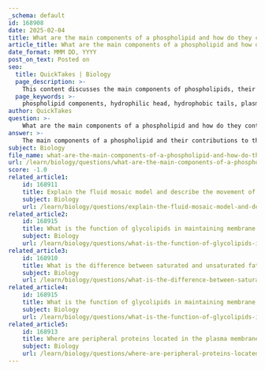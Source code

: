 ```yaml
---
_schema: default
id: 168908
date: 2025-02-04
title: What are the main components of a phospholipid and how do they contribute to the structure of the plasma membrane?
article_title: What are the main components of a phospholipid and how do they contribute to the structure of the plasma membrane?
date_format: MMM DD, YYYY
post_on_text: Posted on
seo:
  title: QuickTakes | Biology
  page_description: >-
    This content discusses the main components of phospholipids, their roles in forming the plasma membrane, and how these components contribute to the membrane's structure and function.
  page_keywords: >-
    phospholipid components, hydrophilic head, hydrophobic tails, plasma membrane structure, phospholipid bilayer, fluid mosaic model, membrane fluidity, integral proteins, peripheral proteins, glycoproteins, glycolipids
author: QuickTakes
question: >-
    What are the main components of a phospholipid and how do they contribute to the structure of the plasma membrane?
answer: >-
    The main components of a phospholipid and their contributions to the structure of the plasma membrane are as follows:\n\n### Components of a Phospholipid\n\n1. **Hydrophilic Head**: \n   - **Phosphate Group**: This part is charged and polar, allowing it to interact favorably with water. It forms hydrogen bonds with water molecules, making it hydrophilic.\n   - **Glycerol Backbone**: This molecule serves as the structural backbone to which the phosphate group and fatty acid tails are attached.\n\n2. **Hydrophobic Tails**: \n   - **Fatty Acid Chains**: Typically, there are two fatty acid tails that can be either saturated (no double bonds) or unsaturated (one or more double bonds). The hydrophobic nature of these tails means they do not interact with water and instead repel it.\n\n### Contribution to Plasma Membrane Structure\n\n- **Phospholipid Bilayer Formation**: Phospholipids arrange themselves into a bilayer in the plasma membrane. The hydrophilic heads face outward towards the aqueous environments both inside and outside the cell, while the hydrophobic tails face inward, away from water. This arrangement creates a stable barrier that separates the cell's interior from its external environment.\n\n- **Fluid Mosaic Model**: The plasma membrane is described by the fluid mosaic model, which emphasizes that the membrane is not a rigid structure but rather a dynamic one where phospholipids and proteins can move laterally. This fluidity is essential for various cellular processes, including the movement of materials in and out of the cell and the functioning of membrane proteins.\n\n- **Membrane Fluidity**: The characteristics of the fatty acid tails influence membrane fluidity. Unsaturated fatty acids introduce kinks that prevent tight packing, increasing fluidity, while saturated fatty acids allow for tighter packing, which can decrease fluidity. Cholesterol, another component of the membrane, further modulates fluidity by preventing the membrane from becoming too rigid at low temperatures and too fluid at high temperatures.\n\n- **Integral and Peripheral Proteins**: The phospholipid bilayer provides a matrix for various proteins, including integral proteins that span the membrane and peripheral proteins that are attached to the surface. These proteins play critical roles in transport, signaling, and maintaining the structure of the membrane.\n\n- **Carbohydrate Components**: Glycoproteins and glycolipids, which are formed by the attachment of carbohydrates to proteins and lipids, respectively, are also embedded in the membrane. They are important for cell recognition and communication.\n\nIn summary, the unique structure of phospholipids, characterized by their hydrophilic heads and hydrophobic tails, is fundamental to the formation of the plasma membrane. This arrangement not only creates a barrier that separates the cell from its environment but also contributes to the dynamic and functional nature of the membrane through the fluid mosaic model.
subject: Biology
file_name: what-are-the-main-components-of-a-phospholipid-and-how-do-they-contribute-to-the-structure-of-the-plasma-membrane.md
url: /learn/biology/questions/what-are-the-main-components-of-a-phospholipid-and-how-do-they-contribute-to-the-structure-of-the-plasma-membrane
score: -1.0
related_article1:
    id: 168911
    title: Explain the fluid mosaic model and describe the movement of phospholipids and proteins within the membrane.
    subject: Biology
    url: /learn/biology/questions/explain-the-fluid-mosaic-model-and-describe-the-movement-of-phospholipids-and-proteins-within-the-membrane
related_article2:
    id: 168915
    title: What is the function of glycolipids in maintaining membrane stability?
    subject: Biology
    url: /learn/biology/questions/what-is-the-function-of-glycolipids-in-maintaining-membrane-stability
related_article3:
    id: 168910
    title: What is the difference between saturated and unsaturated fatty acids, and how does each type affect membrane fluidity?
    subject: Biology
    url: /learn/biology/questions/what-is-the-difference-between-saturated-and-unsaturated-fatty-acids-and-how-does-each-type-affect-membrane-fluidity
related_article4:
    id: 168915
    title: What is the function of glycolipids in maintaining membrane stability?
    subject: Biology
    url: /learn/biology/questions/what-is-the-function-of-glycolipids-in-maintaining-membrane-stability
related_article5:
    id: 168913
    title: Where are peripheral proteins located in the plasma membrane, and what is their primary function?
    subject: Biology
    url: /learn/biology/questions/where-are-peripheral-proteins-located-in-the-plasma-membrane-and-what-is-their-primary-function
---
```


&nbsp;